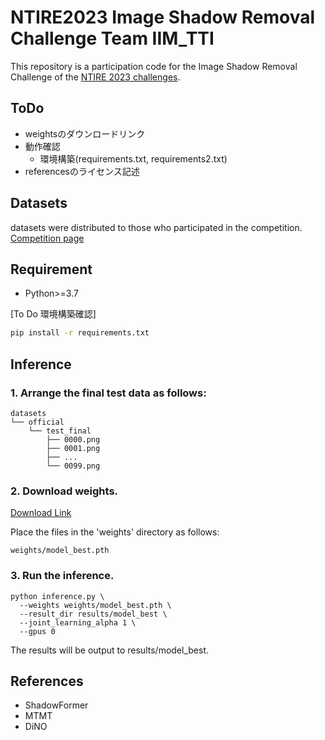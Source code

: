 # NTIRE2023 Image Shadow Removal Challenge Team IIM_TTI

This repository is a participation code for the Image Shadow Removal Challenge of the [NTIRE 2023 challenges](https://cvlai.net/ntire/2023/).

## ToDo

* weightsのダウンロードリンク
* 動作確認
  * 環境構築(requirements.txt, requirements2.txt)
* referencesのライセンス記述

## Datasets
datasets were distributed to those who participated in the competition. [Competition page](https://codalab.lisn.upsaclay.fr/competitions/10253)

## Requirement
* Python>=3.7

[To Do 環境構築確認]

```bash
pip install -r requirements.txt
```

## Inference

### 1. Arrange the final test data as follows:

```
datasets
└── official
    └── test_final
        ├── 0000.png
        ├── 0001.png
        ├── ...
        └── 0099.png
```

### 2. Download weights.

[Download Link]()

Place the files in the 'weights' directory as follows:
```
weights/model_best.pth
```

### 3. Run the inference.

```
python inference.py \
  --weights weights/model_best.pth \
  --result_dir results/model_best \
  --joint_learning_alpha 1 \
  --gpus 0
```

The results will be output to results/model_best.

## References
* ShadowFormer
* MTMT
* DiNO